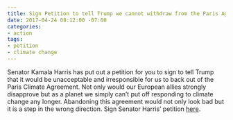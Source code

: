 ```yaml
---
title: Sign Petition to tell Trump we cannot withdraw from the Paris Agreement
date: 2017-04-24 08:12:00 -07:00
categories:
- action
tags:
- petition
- climate change
---
```


Senator Kamala Harris has put out a petition for you to sign to tell Trump that it would be unacceptable and irresponsible for us to back out of the Paris Climate Agreement. Not only would our European allies strongly disapprove but as a planet we simply can’t put off responding to climate change any longer. Abandoning this agreement would not only look bad but it is a step in the wrong direction. Sign Senator Harris’ petition [here](http://go.kamalaharris.org/page/s/paris-accord?source=em170418-full). 